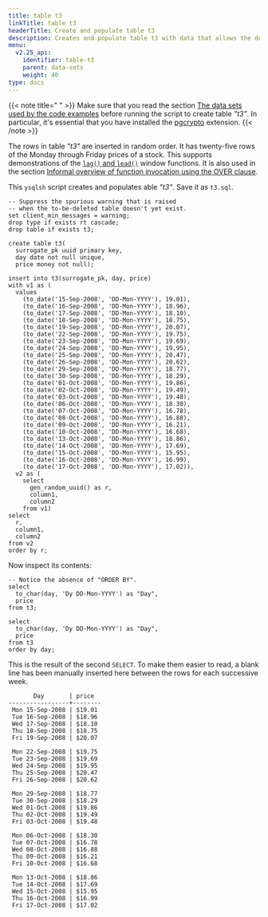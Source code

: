 ```yaml
---
title: table t3
linkTitle: table t3
headerTitle: Create and populate table t3
description: Creates and populate table t3 with data that allows the demonstration of the YSQL window functions.
menu:
  v2.25_api:
    identifier: table-t3
    parent: data-sets
    weight: 40
type: docs
---
```


{{< note title=" " >}}
Make sure that you read the section [The data sets used by the code examples](../../data-sets/) before running the script to create table _"t3"_. In particular, it's essential that you have installed the [pgcrypto](../../../../../../../additional-features/pg-extensions/extension-pgcrypto) extension.
{{< /note >}}

The rows in table  _"t3"_ are inserted in random order. It has twenty-five rows of the Monday through Friday prices of a stock. This supports demonstrations of the [`lag()` and `lead()`](../../lag-lead/) window functions. It is also used in the section [Informal overview of function invocation using the OVER clause](../../../functionality-overview/).

This `ysqlsh` script creates and populates able _"t3"_. Save it as `t3.sql`.

```plpgsql
-- Suppress the spurious warning that is raised
-- when the to-be-deleted table doesn't yet exist.
set client_min_messages = warning;
drop type if exists rt cascade;
drop table if exists t3;

create table t3(
  surrogate_pk uuid primary key,
  day date not null unique,
  price money not null);

insert into t3(surrogate_pk, day, price)
with v1 as (
  values
    (to_date('15-Sep-2008', 'DD-Mon-YYYY'), 19.01),
    (to_date('16-Sep-2008', 'DD-Mon-YYYY'), 18.96),
    (to_date('17-Sep-2008', 'DD-Mon-YYYY'), 18.10),
    (to_date('18-Sep-2008', 'DD-Mon-YYYY'), 18.75),
    (to_date('19-Sep-2008', 'DD-Mon-YYYY'), 20.07),
    (to_date('22-Sep-2008', 'DD-Mon-YYYY'), 19.75),
    (to_date('23-Sep-2008', 'DD-Mon-YYYY'), 19.69),
    (to_date('24-Sep-2008', 'DD-Mon-YYYY'), 19.95),
    (to_date('25-Sep-2008', 'DD-Mon-YYYY'), 20.47),
    (to_date('26-Sep-2008', 'DD-Mon-YYYY'), 20.62),
    (to_date('29-Sep-2008', 'DD-Mon-YYYY'), 18.77),
    (to_date('30-Sep-2008', 'DD-Mon-YYYY'), 18.29),
    (to_date('01-Oct-2008', 'DD-Mon-YYYY'), 19.86),
    (to_date('02-Oct-2008', 'DD-Mon-YYYY'), 19.49),
    (to_date('03-Oct-2008', 'DD-Mon-YYYY'), 19.48),
    (to_date('06-Oct-2008', 'DD-Mon-YYYY'), 18.30),
    (to_date('07-Oct-2008', 'DD-Mon-YYYY'), 16.78),
    (to_date('08-Oct-2008', 'DD-Mon-YYYY'), 16.88),
    (to_date('09-Oct-2008', 'DD-Mon-YYYY'), 16.21),
    (to_date('10-Oct-2008', 'DD-Mon-YYYY'), 16.68),
    (to_date('13-Oct-2008', 'DD-Mon-YYYY'), 18.86),
    (to_date('14-Oct-2008', 'DD-Mon-YYYY'), 17.69),
    (to_date('15-Oct-2008', 'DD-Mon-YYYY'), 15.95),
    (to_date('16-Oct-2008', 'DD-Mon-YYYY'), 16.99),
    (to_date('17-Oct-2008', 'DD-Mon-YYYY'), 17.02)),
  v2 as (
    select
      gen_random_uuid() as r,
      column1,
      column2
    from v1)
select
  r,
  column1,
  column2
from v2
order by r;
```

Now inspect its contents:

```plpgsql
-- Notice the absence of "ORDER BY".
select
  to_char(day, 'Dy DD-Mon-YYYY') as "Day",
  price
from t3;

select
  to_char(day, 'Dy DD-Mon-YYYY') as "Day",
  price
from t3
order by day;
```
This is the result of the second `SELECT`. To make them easier to read, a blank line has been manually inserted here between the rows for each successive week.
```
       Day       | price
-----------------+--------
 Mon 15-Sep-2008 | $19.01
 Tue 16-Sep-2008 | $18.96
 Wed 17-Sep-2008 | $18.10
 Thu 18-Sep-2008 | $18.75
 Fri 19-Sep-2008 | $20.07

 Mon 22-Sep-2008 | $19.75
 Tue 23-Sep-2008 | $19.69
 Wed 24-Sep-2008 | $19.95
 Thu 25-Sep-2008 | $20.47
 Fri 26-Sep-2008 | $20.62

 Mon 29-Sep-2008 | $18.77
 Tue 30-Sep-2008 | $18.29
 Wed 01-Oct-2008 | $19.86
 Thu 02-Oct-2008 | $19.49
 Fri 03-Oct-2008 | $19.48

 Mon 06-Oct-2008 | $18.30
 Tue 07-Oct-2008 | $16.78
 Wed 08-Oct-2008 | $16.88
 Thu 09-Oct-2008 | $16.21
 Fri 10-Oct-2008 | $16.68

 Mon 13-Oct-2008 | $18.86
 Tue 14-Oct-2008 | $17.69
 Wed 15-Oct-2008 | $15.95
 Thu 16-Oct-2008 | $16.99
 Fri 17-Oct-2008 | $17.02
```
